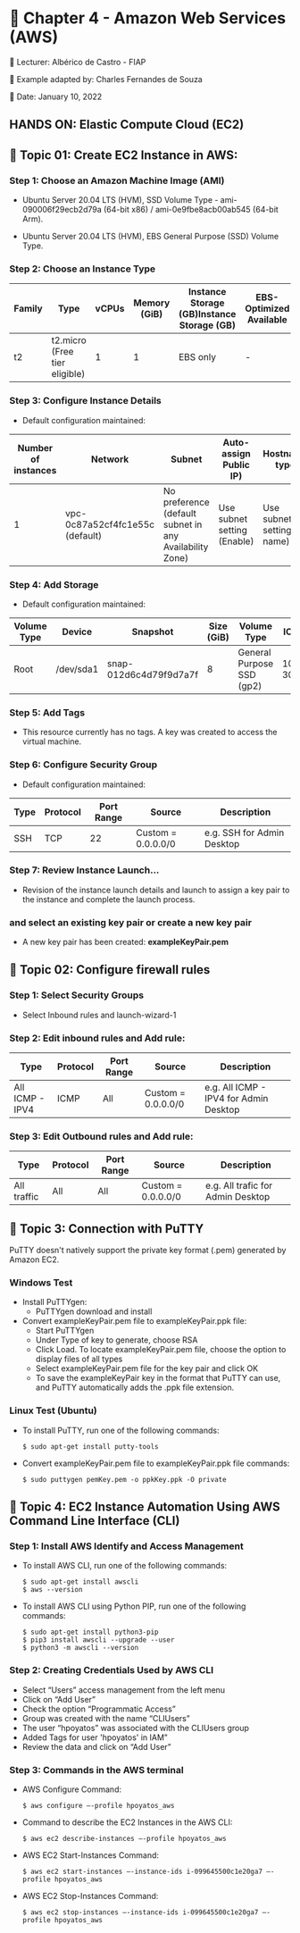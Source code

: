 # :open_file_folder: Chapter 4 - Amazon Web Services (AWS)

:triangular_flag_on_post: Lecturer: Albérico de Castro - FIAP

:beginner: Example adapted by: Charles Fernandes de Souza

:date: Date: January 10, 2022


## HANDS ON: Elastic Compute Cloud (EC2) 
 
## :pushpin: Topic 01: Create EC2 Instance in AWS: 

### Step 1: Choose an Amazon Machine Image (AMI) 

- Ubuntu Server 20.04 LTS (HVM), SSD Volume Type - ami-090006f29ecb2d79a (64-bit x86) / ami-0e9fbe8acb00ab545 (64-bit Arm). 

 - Ubuntu Server 20.04 LTS (HVM), EBS General Purpose (SSD) Volume Type.  

### Step 2: Choose an Instance Type 

Family   |Type     |vCPUs    |Memory (GiB)|Instance Storage (GB)Instance Storage (GB)|EBS-Optimized Available|Network Performance|IPv6 Support|
---------|---------|---------|---------|---------|-----------------------|-------------------|------------|
t2       |t2.micro (Free tier eligible)|1|1|EBS only|-|Low to Moderate|Yes|


### Step 3: Configure Instance Details 

- Default configuration maintained: 

Number of instances   |Network   |Subnet    |Auto-assign Public IP)|Hostname type|DNS Hostname|Capacity Reservation|Domain join directory|
---------|---------|---------|---------|---------|-----------------------|-------------------|------------|
1       |vpc-0c87a52cf4fc1e55c (default) |No preference (default subnet in any Availability Zone)|Use subnet setting (Enable)|Use subnet setting (IP name)|Enable resource-based IPv4 (A record) DNS requests|Open |No directory|

### Step 4: Add Storage 

- Default configuration maintained: 

Volume Type|Device|Snapshot|Size (GiB)|Volume Type|IOPS|Throughput (MB/s)|Delete on Termination|Encryption|
---------|---------|---------|---------|---------|-----------------------|-------------------|------------| ------------|
Root|/dev/sda1|snap-012d6c4d79f9d7a7f|8|General Purpose SSD (gp2)|100 / 3000|N/A|Checked|Not Encrypted| 

### Step 5: Add Tags 

- This resource currently has no tags. A key was created to access the virtual machine.  

### Step 6: Configure Security Group 

- Default configuration maintained: 

Type | Protocol | Port Range | Source | Description |
-----|----------|------------|--------|-----------|
SSH|TCP|22|Custom = 0.0.0.0/0|e.g. SSH for Admin Desktop 

### Step 7: Review Instance Launch... 

- Revision of the instance launch details and launch to assign a key pair to the instance and complete the launch process. 

### and select an existing key pair or create a new key pair 

- A new key pair has been created: **exampleKeyPair.pem**
                                   

## :pushpin: Topic 02: Configure firewall rules 

### Step 1: Select Security Groups 

- Select Inbound rules and launch-wizard-1 

 
### Step 2: Edit inbound rules and Add rule: 

Type | Protocol | Port Range | Source | Description |
-----|----------|------------|--------|-----------|
All ICMP - IPV4|ICMP |All|Custom = 0.0.0.0/0|e.g. All ICMP - IPV4 for Admin Desktop

### Step 3: Edit Outbound rules and Add rule: 

Type | Protocol | Port Range | Source | Description |
-----|----------|------------|--------|-----------|
All traffic|All |All|Custom = 0.0.0.0/0|e.g. All trafic for Admin Desktop

## :pushpin: Topic 3: Connection with PuTTY 
PuTTY doesn't natively support the private key format (.pem) generated by Amazon EC2. 

### Windows Test
  - Install PuTTYgen:
    - PuTTYgen download and install 
  - Convert exampleKeyPair.pem file to exampleKeyPair.ppk file:
    - Start PuTTYgen
    - Under Type of key to generate, choose RSA
    - Click Load. To locate exampleKeyPair.pem file, choose the option to display files of all types
    - Select exampleKeyPair.pem file for the key pair and click OK
    - To save the exampleKeyPair key in the format that PuTTY can use, and PuTTY automatically adds the .ppk file extension.

### Linux Test (Ubuntu)
- To install PuTTY, run one of the following commands:

      $ sudo apt-get install putty-tools

- Convert exampleKeyPair.pem file to exampleKeyPair.ppk file commands:

      $ sudo puttygen pemKey.pem -o ppkKey.ppk -O private

## :pushpin: Topic 4: EC2 Instance Automation Using AWS Command Line Interface (CLI) 

### Step 1: Install AWS Identify and Access Management
- To install AWS CLI, run one of the following commands:

      $ sudo apt-get install awscli
      $ aws --version

- To install AWS CLI using Python PIP, run one of the following commands:
      
      $ sudo apt-get install python3-pip
      $ pip3 install awscli --upgrade --user
      $ python3 -m awscli --version

### Step 2: Creating Credentials Used by AWS CLI

- Select “Users” access management from the left menu
- Click on “Add User”
- Check the option “Programmatic Access”
- Group was created with the name “CLIUsers”
- The user “hpoyatos” was associated with the CLIUsers group
- Added Tags for user 'hpoyatos' in IAM"
- Review the data and click on “Add User”

### Step 3: Commands in the AWS terminal
- AWS Configure Command: 


      $ aws configure –-profile hpoyatos_aws
    
- Command to describe the EC2 Instances in the AWS CLI:

      $ aws ec2 describe-instances –-profile hpoyatos_aws

- AWS EC2 Start-Instances Command:

      $ aws ec2 start-instances –-instance-ids i-099645500c1e20ga7 –-profile hpoyatos_aws
      
- AWS EC2 Stop-Instances Command:    
     
      $ aws ec2 stop-instances –-instance-ids i-099645500c1e20ga7 –-profile hpoyatos_aws



